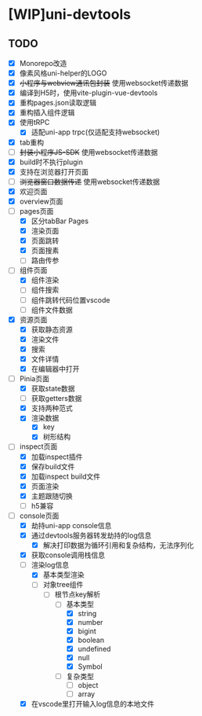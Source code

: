 # [WIP]uni-devtools

## TODO

- [x] Monorepo改造
- [x] 像素风格uni-helper的LOGO
- [x] ~~小程序与webview通讯包封装~~ 使用websocket传递数据
- [x] 编译到H5时，使用vite-plugin-vue-devtools
- [x] 重构pages.json读取逻辑
- [x] 重构插入组件逻辑
- [x] 使用tRPC
  - [x] 适配uni-app trpc(仅适配支持websocket)
- [x] tab重构
- [ ] ~~封装小程序JS-SDK~~ 使用websocket传递数据
- [x] build时不执行plugin
- [x] 支持在浏览器打开页面
- [ ] ~~浏览器窗口数据传递~~ 使用websocket传递数据
- [x] 欢迎页面
- [x] overview页面
- [ ] pages页面
  - [x] 区分tabBar Pages
  - [x] 渲染页面
  - [x] 页面跳转
  - [x] 页面搜素
  - [ ] 路由传参
- [ ] 组件页面
  - [x] 组件渲染
  - [ ] 组件搜索
  - [ ] 组件跳转代码位置vscode
  - [ ] 组件文件数据
- [x] 资源页面
  - [x] 获取静态资源
  - [x] 渲染文件
  - [x] 搜索
  - [x] 文件详情
  - [x] 在编辑器中打开
- [ ] Pinia页面
  - [x] 获取state数据
  - [ ] 获取getters数据
  - [x] 支持两种范式
  - [x] 渲染数据
    - [x] key
    - [x] 树形结构
- [ ] inspect页面
  - [x] 加载inspect插件
  - [x] 保存build文件
  - [x] 加载inspect build文件
  - [x] 页面渲染
  - [x] 主题跟随切换
  - [ ] h5兼容
- [ ] console页面
  - [x] 劫持uni-app console信息
  - [x] 通过devtools服务器转发劫持的log信息
    - [x] 解决打印数据为循环引用和复杂结构，无法序列化
  - [x] 获取console调用栈信息
  - [ ] 渲染log信息
    - [x] 基本类型渲染
    - [ ] 对象tree组件
      - [ ] 根节点key解析
        - [ ] 基本类型
          - [x] string
          - [x] number
          - [x] bigint
          - [x] boolean
          - [x] undefined
          - [x] null
          - [x] Symbol
        - [ ] 复杂类型
          - [ ] object
          - [ ] array
  - [x] 在vscode里打开输入log信息的本地文件
